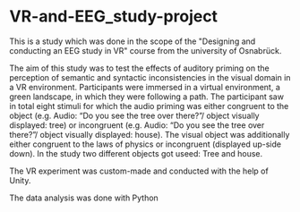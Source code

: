 # VR-and-EEG_study-project
 
This is a study which was done in the scope of the "Designing and conducting an EEG study in VR" course from the university of Osnabrück.

The aim of this study was to test the effects of auditory priming on the perception of semantic and syntactic inconsistencies in the visual domain in a VR environment. Participants were immersed in a virtual environment, a green landscape, in which they were following a path. The participant saw in total eight stimuli for which the audio priming was either congruent to the object (e.g. Audio: “Do you see the tree over there?”/ object visually displayed: tree) or incongruent (e.g. Audio: “Do you see the tree over there?”/ object visually displayed: house). The visual object was additionally either congruent to the laws of physics or incongruent (displayed up-side down). In the study two different objects got useed: Tree and house.

The VR experiment was custom-made and conducted with the help of Unity.

The data analysis was done with Python

